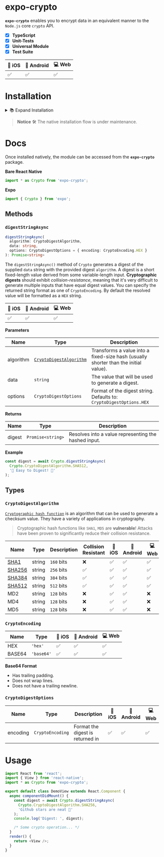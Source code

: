 # expo-crypto

**`expo-crypto`** enables you to encrypt data in an equivalent manner to the `Node.js` core `crypto` API.

- [x] **TypeScript**
- [x] **Unit-Tests**
- [x] **Universal Module**
- [x] **Test Suite**

| 🍎 iOS | 💚 Android | 💻 Web |
| ------ | ---------- | ------ |
| ✅     | ✅         | ✅     |

# Installation

<details>
<summary>📚 Expand Installation</summary>

First, you need to install the package from `npm` registry.

```sh
npm install expo-crypto

or

yarn add expo-crypto
```

## iOS

**`Podfile`**: Include the local CocoaPod

<details>
<summary>👉 Expand Code</summary>

```ruby
pod 'EXCrypto', path: '../node_modules/expo-crypto/ios'
```

</details>

Run: `$ pod install` to sync the pods with XCode.

## Android

**`android/settings.gradle`**: Make the library accessible to Android

<details>
<summary>👉 Expand Code</summary>

```gradle
include ':expo-crypto'
project(':expo-crypto').projectDir = new File(rootProject.projectDir, '../node_modules/expo-crypto/android')
```

and if not already included

```gradle
include ':expo-core'
project(':expo-core').projectDir = new File(rootProject.projectDir, '../node_modules/expo-core/android')
```

</details>

**`android/app/build.gradle`**: Insert the following lines inside the _`dependencies`_ block.

<details>
<summary>👉 Expand Code</summary>

```gradle
api project(':expo-crypto')
```

and if not already included

```gradle
api project(':expo-core')
```

</details>

**`./android/app/src/main/java/host/exp/exponent/MainActivity.java`**: Import, then export the module from your _`expoPackages`_:

<details>
<summary>👉 Expand Code</summary>

```java
/**
 * At the top of the file.
 * This is automatically imported with Android Studio, but if you are in any other editor you will need to manually import the module.
 */
import expo.modules.crypto.CryptoPackage;

// Later in the file...

@Override
public List<Package> expoPackages() {
  /* Here you can add your own packages. */
  return Arrays.<Package>asList(
    /* Include this. */
    new CryptoPackage()
  );
}
```

</details>

</details>

> **Notice** 🛠 The native installation flow is under maintenance.

# Docs

Once installed natively, the module can be accessed from the **`expo-crypto`** package.

**Bare React Native**

```js
import * as Crypto from 'expo-crypto';
```

**Expo**

```js
import { Crypto } from 'expo';
```

## Methods

### `digestStringAsync`

```ts
digestStringAsync(
  algorithm: CryptoDigestAlgorithm,
  data: string,
  options: CryptoDigestOptions = { encoding: CryptoEncoding.HEX }
): Promise<string>
```

The `digestStringAsync()` method of `Crypto` generates a digest of the supplied `data` string with the provided digest `algorithm`.
A digest is a short fixed-length value derived from some variable-length input. **Cryptographic digests** should exhibit _collision-resistance_, meaning that it's very difficult to generate multiple inputs that have equal digest values.
You can specify the returned string format as one of `CryptoEncoding`. By default the resolved value will be formatted as a `HEX` string.

| 🍎 iOS | 💚 Android | 💻 Web |
| ------ | ---------- | ------ |
| ✅     | ✅         | ✅     |

**Parameters**

| Name      | Type                                      | Description                                                                         |
| --------- | ----------------------------------------- | ----------------------------------------------------------------------------------- |
| algorithm | [`CryptoDigestAlgorithm`][algorithm-link] | Transforms a value into a fixed-size hash (usually shorter than the initial value). |
| data      | `string`                                  | The value that will be used to generate a digest.                                   |
| options   | `CryptoDigestOptions`                     | Format of the digest string. Defaults to: `CryptoDigestOptions.HEX`                 |

**Returns**

| Name   | Type              | Description                                          |
| ------ | ----------------- | ---------------------------------------------------- |
| digest | `Promise<string>` | Resolves into a value representing the hashed input. |

**Example**

```ts
const digest = await Crypto.digestStringAsync(
  Crypto.CryptoDigestAlgorithm.SHA512,
  '🥓 Easy to Digest! 💙'
);
```

## Types

### `CryptoDigestAlgorithm`

[`Cryptographic hash function`][algorithm-link] is an algorithm that can be used to generate a checksum value. They have a variety of applications in cryptography.

> Cryptographic hash functions like `SHA1`, `MD5` are **vulnerable**! Attacks have been proven to significantly reduce their collision resistance.

| Name              | Type   | Description | Collision Resistant | 🍎 iOS | 💚 Android | 💻 Web |
| ----------------- | ------ | ----------- | ------------------- | ------ | ---------- | ------ |
| [SHA1][sha-def]   | string | `160` bits  | ❌                  | ✅     | ✅         | ✅     |
| [SHA256][sha-def] | string | `256` bits  | ✅                  | ✅     | ✅         | ✅     |
| [SHA384][sha-def] | string | `384` bits  | ✅                  | ✅     | ✅         | ✅     |
| [SHA512][sha-def] | string | `512` bits  | ✅                  | ✅     | ✅         | ✅     |
| MD2               | string | `128` bits  | ❌                  | ✅     | ✅         | ❌     |
| MD4               | string | `128` bits  | ❌                  | ✅     | ✅         | ❌     |
| MD5               | string | `128` bits  | ❌                  | ✅     | ✅         | ❌     |

### `CryptoEncoding`

| Name   | Type       | 🍎 iOS | 💚 Android | 💻 Web |
| ------ | ---------- | ------ | ---------- | ------ |
| HEX    | `'hex'`    | ✅     | ✅         | ✅     |
| BASE64 | `'base64'` | ✅     | ✅         | ✅     |

**Base64 Format**

- Has trailing padding.
- Does not wrap lines.
- Does not have a trailing newline.

### `CryptoDigestOptions`

| Name     | Type             | Description                      | 🍎 iOS | 💚 Android | 💻 Web |
| -------- | ---------------- | -------------------------------- | ------ | ---------- | ------ |
| encoding | `CryptoEncoding` | Format the digest is returned in | ✅     | ✅         | ✅     |

# Usage

```ts
import React from 'react';
import { View } from 'react-native';
import * as Crypto from 'expo-crypto';

export default class DemoView extends React.Component {
  async componentDidMount() {
    const digest = await Crypto.digestStringAsync(
      Crypto.CryptoDigestAlgorithm.SHA256,
      'Github stars are neat 🌟'
    );
    console.log('Digest: ', digest);

    /* Some crypto operation... */
  }
  render() {
    return <View />;
  }
}
```

<!-- External Links -->

[algorithm-link]: https://developer.mozilla.org/en-US/docs/Glossary/Cryptographic_hash_function
[sha-def]: https://nvlpubs.nist.gov/nistpubs/FIPS/NIST.FIPS.180-4.pdf
